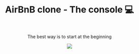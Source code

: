<h1 align="center">AirBnB clone - The console 💻</h1> <br>

<div align="center">

<p>The best way is to start at the beginning </p>

<img src= "https://www.tabbykatz.com/hbnb.png" >
